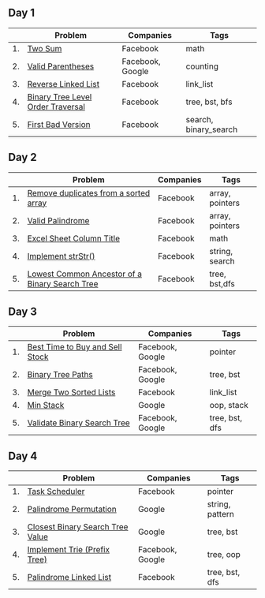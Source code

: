 ## Day 1

|     | Problem                                                                                                            | Companies        | Tags                  |
| --- | ------------------------------------------------------------------------------------------------------------------ | ---------------- | --------------------- |
| 1.  | [Two Sum](https://leetcode.com/problems/two-sum/#/description)                                                     | Facebook         | math                  |
| 2.  | [Valid Parentheses](https://leetcode.com/problems/valid-parentheses/#/description)                                 | Facebook, Google | counting              |
| 3.  | [Reverse Linked List](https://leetcode.com/problems/reverse-linked-list/#/description)                             | Facebook         | link_list             |
| 4.  | [Binary Tree Level Order Traversal](https://leetcode.com/problems/binary-tree-level-order-traversal/#/description) | Facebook         | tree, bst, bfs        |
| 5.  | [First Bad Version](https://leetcode.com/problems/first-bad-version/#/description)                                 | Facebook         | search, binary_search |

## Day 2

|     | Problem                                                                                                                                      | Companies | Tags            |
| --- | -------------------------------------------------------------------------------------------------------------------------------------------- | --------- | --------------- |
| 1.  | [Remove duplicates from a sorted array](https://leetcode.com/problems/remove-duplicates-from-sorted-array/#/description)                     | Facebook  | array, pointers |
| 2.  | [Valid Palindrome](https://leetcode.com/problems/valid-palindrome/#/description)                                                             | Facebook  | array, pointers |
| 3.  | [Excel Sheet Column Title](https://leetcode.com/problems/excel-sheet-column-title/#/description)                                             | Facebook  | math            |
| 4.  | [Implement strStr()](https://leetcode.com/problems/implement-strstr/#/description)                                                           | Facebook  | string, search  |
| 5.  | [Lowest Common Ancestor of a Binary Search Tree](https://leetcode.com/problems/lowest-common-ancestor-of-a-binary-search-tree/#/description) | Facebook  | tree, bst,dfs   |

## Day 3

|     | Problem                                                                                                        | Companies        | Tags           |
| --- | -------------------------------------------------------------------------------------------------------------- | ---------------- | -------------- |
| 1.  | [Best Time to Buy and Sell Stock](https://leetcode.com/problems/best-time-to-buy-and-sell-stock/#/description) | Facebook, Google | pointer        |
| 2.  | [Binary Tree Paths](https://leetcode.com/problems/binary-tree-paths/#/description)                             | Facebook, Google | tree, bst      |
| 3.  | [Merge Two Sorted Lists](https://leetcode.com/problems/merge-two-sorted-lists/)                                | Facebook         | link_list      |
| 4.  | [Min Stack](https://leetcode.com/problems/min-stack/#/description)                                             | Google           | oop, stack     |
| 5.  | [Validate Binary Search Tree](https://leetcode.com/problems/validate-binary-search-tree/#/description)         | Facebook, Google | tree, bst, dfs |

## Day 4

|     | Problem                                                                                                          | Companies        | Tags            |
| --- | ---------------------------------------------------------------------------------------------------------------- | ---------------- | --------------- |
| 1.  | [Task Scheduler](https://leetcode.com/problems/task-scheduler/)                                                  | Facebook         | pointer         |
| 2.  | [Palindrome Permutation](https://leetcode.com/problems/palindrome-permutation/#/description)                     | Google           | string, pattern |
| 3.  | [Closest Binary Search Tree Value](https://leetcode.com/problems/closest-binary-search-tree-value/#/description) | Google           | tree, bst       |
| 4.  | [Implement Trie (Prefix Tree)](https://leetcode.com/problems/implement-trie-prefix-tree/#/description)           | Facebook, Google | tree, oop       |
| 5.  | [Palindrome Linked List](https://leetcode.com/problems/palindrome-linked-list/#/description)                     | Facebook         | tree, bst, dfs  |
